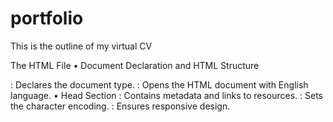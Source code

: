 # portfolio
 This is the outline of my virtual CV
 
The HTML File
 •  Document Declaration and HTML Structure
<!DOCTYPE html>: Declares the document type.
<html lang="en">: Opens the HTML document with English language.
•  Head Section
<head>: Contains metadata and links to resources.
<meta charset="UTF-8">: Sets the character encoding.
<meta name="viewport" content="width=device-width, initial-scale=1.0">: Ensures responsive design.
<title>: Sets the title of the page.
<link rel="stylesheet" href="style.css">: Links to the primary stylesheet.
<link href="https://unpkg.com/boxicons@2.1.4/css/boxicons.min.css" rel="stylesheet">: Links to Boxicons stylesheet.
<link href="mediaqueries.css" rel="stylesheet">: Links to additional styles for media queries.
•  Body Section
<body>: Contains the visible content of the page.
Header (This was separated into two for the desktop and mobile navigation bar)
<header class="desktop-nav" id="navbar">: Navigation for desktop view.
<div class="logo">: Logo section.
<ul class="nav-links">: Navigation links.
<nav class="mobile-nav" id="navbar">: Navigation for mobile view.
<div class="logo">: Logo section.
<div class="menu">: Menu container with a toggle button.
<div class="menu-links">: Mobile navigation links.
•	Home Section
<section class="home" id="home">: Introduction/profile section.
<div class="home-content">: Container for content.
<div class="home-img">: Container for the profile image.
<h1>: Main heading.
<h3>: Subheading.
<p>: Introductory paragraph.
<div class="btn-group">: Button group.
<div class="social-container">: Social media links.
•	About Me Section
<section class="about" id="about">: About me section.
<div class="about-details-container">: Container for details.
<div class="about-container">: Main container for about me content.
<div class="details-container">: Container for the details.
<div class="box-education1">: Education box 1.
<div class="box-education2">: Education box 2.
<button class="btn-download">: Button to download CV.
•	Skills Section
<section id="skills" class="skills">: Skills section.
<div class="container">: Container for skills.
<h2 class="container-box">: Skills heading.
<div class="grid">: Grid layout for skill cards.
Multiple <div class="skill-card">: Skill cards with title and description.
•	Contact Section
<section id="contact" class="contact-section">: Contact form section.
<div class="container">: Container for contact form.
<h2 class="contact-heading">: Contact section heading.
<div class="form-container">: Container for the form.
<form action="mailto:your.ktaueatsoala@outlook.com" method="post" enctype="text/plain" class="contact-form">: Contact form with fields for name, email, and message.
	<div class="button-container">: Container for submit button.
•	Script
<script src="script.js"></script>: Link to external JavaScript file (placed after </body> to ensure the DOM is fully loaded).

The CSS File
•  Font Import and General Reset
•	Imports the Poppins font from Google Fonts.
•	Resets margin and padding for all elements to zero.
•  Root Variables and Base Styles
•	Sets base colors and font-family for the body.
•	Includes a smooth scroll behavior for the HTML element.
•  Transitions
•	Adds transition effects for links and buttons.
•  Header Styles
•	.header: Fixed position header with shadow and padding.
•	.logo: Styling for the logo.
•	.navbar: Layout for the navigation bar.
•	.desktop-nav: Desktop navigation styles.
•	.mobile-nav: Mobile navigation styles including a hamburger menu.
•  Home Section Styles
•	.home: Flexbox layout for centering content, with gradient background.
•	.home-content: Styling for the content within the home section.
•	.home-img img: Styles for the profile image including border-radius and shadow.
•  About Section Styles
•	#about: Background color and border-radius for the About section.
•	.about-container and .about-details-container: Layout and styling for the About section content.
•	.box-education1 and .box-education2: Styling for education boxes.
•	.btn-download: Styling for the CV download button.
•  Skills Section Styles
•	#skills: Background gradient and border-radius for the Skills section.
•	.grid: Grid layout for skill cards.
•	.skill-card: Styling for each skill card including background color and shadow.
•	.skill-title: Title styling within skill cards.
•  Contact Section Styles
•	.contact-section: Background color, border-radius, and padding for the contact section.
•	.contact-form: Form styling including width, padding, and shadow.
•	.btn-submit: Styling for the submit button with transition effects.

JavaScript File 
toggleMenu Function
•	Selects the menu and mobile icon elements.
•	Toggles the show class on the menu to display or hide it.
•	Toggles the open class on the mobile icon to animate the menu-icon.



